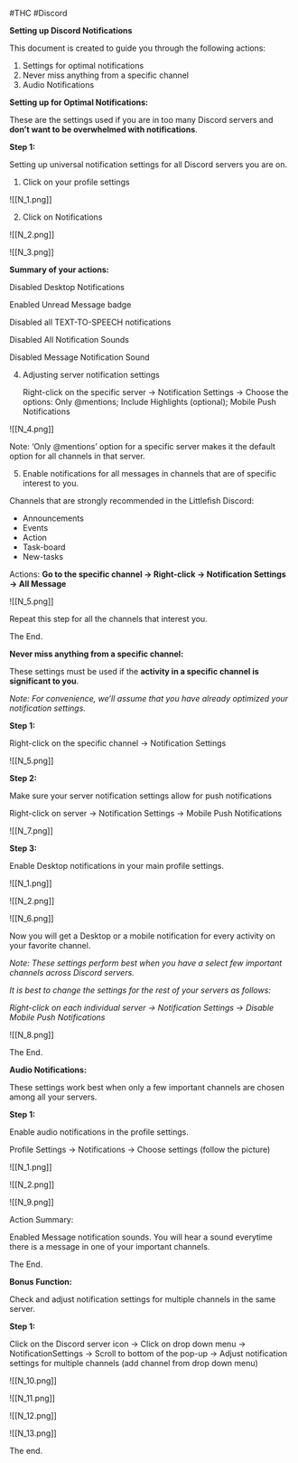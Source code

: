 #THC #Discord

**Setting up Discord Notifications**

This document is created to guide you through the following actions:



1. Settings for optimal notifications 
2. Never miss anything from a specific channel
3. Audio Notifications


**Setting up for Optimal Notifications:**

These are the settings used if you are in too many Discord servers and **don’t want to be overwhelmed with notifications**.

**Step 1:**

Setting up universal notification settings for all Discord servers you are on.



1. Click on your profile settings

![[N_1.png]]



2. Click on Notifications

![[N_2.png]]


![[N_3.png]]
    
**Summary of your actions:**

Disabled Desktop Notifications

Enabled Unread Message badge

Disabled all TEXT-TO-SPEECH notifications

Disabled All Notification Sounds

Disabled Message Notification Sound




4. Adjusting server notification settings

    Right-click on the specific server → Notification Settings → Choose the options: Only @mentions; Include Highlights (optional); Mobile Push Notifications

![[N_4.png]]


Note: ‘Only @mentions’ option for a specific server makes it the default option for all channels in that server.






5. Enable notifications for all messages in channels that are of specific interest to you.

Channels that are strongly recommended in the Littlefish Discord:
* Announcements
* Events
* Action
* Task-board
* New-tasks


Actions:
**Go to the specific channel → Right-click → Notification Settings → All Message**

![[N_5.png]]

Repeat this step for all the channels that interest you.

The End.





**Never miss anything from a specific channel:**

These settings must be used if the **activity in a specific channel is significant to you**.

_Note: For convenience, we’ll assume that you have already optimized your notification settings._

**Step 1:**

Right-click on the specific channel → Notification Settings

![[N_5.png]]




**Step 2:**

Make sure your server notification settings allow for push notifications

Right-click on server → Notification Settings → Mobile Push Notifications

![[N_7.png]]




**Step 3:**

Enable Desktop notifications in your main profile settings.

![[N_1.png]]


![[N_2.png]]


![[N_6.png]]


Now you will get a Desktop or a mobile notification for every activity on your favorite channel.

_Note: These settings perform best when you have a select few important channels across Discord servers._

_It is best to change the settings for the rest of your servers as follows:_

_Right-click on each individual server → Notification Settings → Disable Mobile Push Notifications_



![[N_8.png]]

The End.




**Audio Notifications:**

These settings work best when only a few important channels are chosen among all your servers.

**Step 1:**

Enable audio notifications in the profile settings.

Profile Settings → Notifications → Choose settings (follow the picture)


![[N_1.png]]


![[N_2.png]]



![[N_9.png]]

 

Action Summary:

Enabled Message notification sounds. You will hear a sound everytime there is a message in one of your important channels.

The End.

**Bonus Function:**

Check and adjust notification settings for multiple channels in the same server.

**Step 1:**

Click on the Discord server icon → Click on drop down menu → NotificationSettings → Scroll to bottom of the pop-up → Adjust notification settings for multiple channels (add channel from drop down menu)



![[N_10.png]]





![[N_11.png]]



![[N_12.png]]

![[N_13.png]]

The end.

